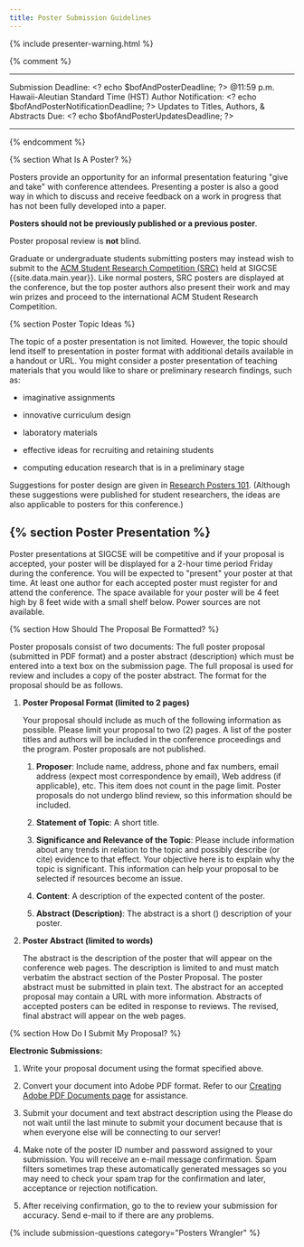 ```yaml
---
title: Poster Submission Guidelines
---
```


{% include presenter-warning.html %}

{% comment %}
  ------------------------------------------------- --------------------------------------------------
  Submission Deadline:                              \<? echo \$bofAndPosterDeadline; ?\>
  @11:59 p.m. Hawaii-Aleutian Standard Time (HST)
  Author Notification:                              \<? echo \$bofAndPosterNotificationDeadline; ?\>
  Updates to Titles, Authors, & Abstracts Due:      \<? echo \$bofAndPosterUpdatesDeadline; ?\>
  ------------------------------------------------- --------------------------------------------------
{% endcomment %}

{% section What Is A Poster? %}

Posters provide an opportunity for an informal presentation featuring
"give and take" with conference attendees. Presenting a poster is also a
good way in which to discuss and receive feedback on a work in progress
that has not been fully developed into a paper.

**Posters should not be previously published or a previous poster**.

Poster proposal review is **not** blind.

Graduate or undergraduate students submitting posters may instead wish
to submit to the [ACM Student Research Competition
(SRC)](student_research.php) held at SIGCSE {{site.data.main.year}}. Like normal posters,
SRC posters are displayed at the conference, but the top poster authors
also present their work and may win prizes and proceed to the
international ACM Student Research Competition.

{% section Poster Topic Ideas %}

The topic of a poster presentation is not limited. However, the topic
should lend itself to presentation in poster format with additional
details available in a handout or URL. You might consider a poster
presentation of teaching materials that you would like to share or
preliminary research findings, such as:

-   imaginative assignments

-   innovative curriculum design

-   laboratory materials

-   effective ideas for recruiting and retaining students

-   computing education research that is in a preliminary stage

Suggestions for poster design are given in [Research Posters
101](http://doi.acm.org/10.1145/332132.332138). (Although these
suggestions were published for student researchers, the ideas are also
applicable to posters for this conference.)


{% section Poster Presentation %}
-------------------

Poster presentations at SIGCSE will be competitive and if your proposal
is accepted, your poster will be displayed for a 2-hour time period
Friday during the conference. You will be expected to "present" your
poster at that time. At least one author for each accepted poster must
register for and attend the conference. The space available for your
poster will be 4 feet high by 8 feet wide with a small shelf below.
Power sources are not available.

{% section How Should The Proposal Be Formatted? %}


Poster proposals consist of two documents: The full poster proposal
(submitted in PDF format) and a poster abstract (description) which must
be entered into a text box on the submission page. The full proposal is
used for review and includes a copy of the poster abstract. The format
for the proposal should be as follows.

1.  **Poster Proposal Format (limited to 2 pages)**

    Your proposal should include as much of the following information as
    possible. Please limit your proposal to two (2) pages. A list of the
    poster titles and authors will be included in the conference
    proceedings and the program. Poster proposals are not published.

    1.  **Proposer**: Include name, address, phone and fax numbers,
        email address (expect most correspondence by email), Web address
        (if applicable), etc. This item does not count in the page
        limit. Poster proposals do not undergo blind review, so this
        information should be included.
        
    2.  **Statement of Topic**: A short title.
    
    3.  **Significance and Relevance of the Topic**: Please include
        information about any trends in relation to the topic and
        possibly describe (or cite) evidence to that effect. Your
        objective here is to explain why the topic is significant. This
        information can help your proposal to be selected if resources
        become an issue.
        
    4.  **Content**: A description of the expected content of the
        poster.
        
    5.  **Abstract (Description)**: The abstract is a short ()
        description of your poster.

2.  **Poster Abstract (limited to words)**

    The abstract is the description of the poster that will appear on
    the conference web pages. The description is limited to and must
    match verbatim the abstract section of the Poster Proposal. The
    poster abstract must be submitted in plain text. The abstract for an
    accepted proposal may contain a URL with more information. Abstracts
    of accepted posters can be edited in response to reviews. The
    revised, final abstract will appear on the web pages.


{% section How Do I Submit My Proposal? %}

**Electronic Submissions:**

1.  Write your proposal document using the format specified above.

2.  Convert your document into Adobe PDF format. Refer to our [Creating
    Adobe PDF Documents page](creating_pdf.html) for assistance.
    
3.  Submit your document and text abstract description using the Please
    do not wait until the last minute to submit your document because
    that is when everyone else will be connecting to our server!
    
4.  Make note of the poster ID number and password assigned to your
    submission. You will receive an e-mail message confirmation. Spam
    filters sometimes trap these automatically generated messages so you
    may need to check your spam trap for the confirmation and later,
    acceptance or rejection notification.
    
5.  After receiving confirmation, go to the to review your submission
    for accuracy. Send e-mail to
    if there are any problems.

{% include submission-questions category="Posters Wrangler" %}